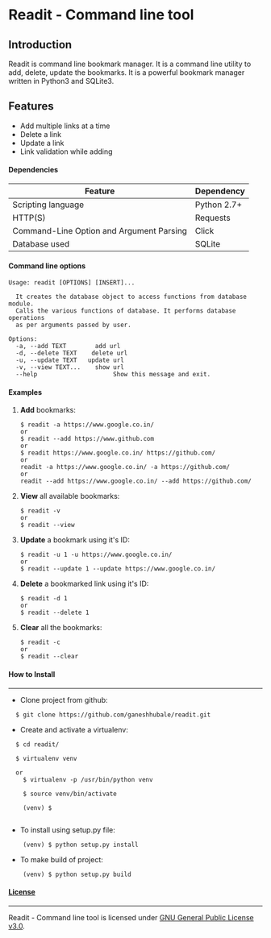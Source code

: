# Readit - Command line tool


## Introduction
Readit is command line bookmark manager. It is a command line utility to add, delete, update the bookmarks. It is a powerful bookmark manager written in Python3 and SQLite3.

## Features

  - Add multiple links at a time
  - Delete a link
  - Update a link
  - Link validation while adding

#### Dependencies

| Feature | Dependency |
| --- | --- |
| Scripting language | Python 2.7+ |
| HTTP(S) | Requests |
| Command-Line Option and Argument Parsing  | Click |
| Database used  | SQLite |


#### Command line options

```
Usage: readit [OPTIONS] [INSERT]...

  It creates the database object to access functions from database module.
  Calls the various functions of database. It performs database operations
  as per arguments passed by user.

Options:
  -a, --add TEXT        add url
  -d, --delete TEXT    delete url
  -u, --update TEXT   update url
  -v, --view TEXT...    show url
  --help                     Show this message and exit.

```

#### Examples


1. **Add**  bookmarks:

       $ readit -a https://www.google.co.in/
       or
       $ readit --add https://www.github.com
       or
       $ readit https://www.google.co.in/ https://github.com/
       or
       readit -a https://www.google.co.in/ -a https://github.com/
       or
       readit --add https://www.google.co.in/ --add https://github.com/

       
2. **View** all available bookmarks:

       $ readit -v
       or 
       $ readit --view

      
3. **Update** a bookmark using it's ID:

       $ readit -u 1 -u https://www.google.co.in/
       or
       $ readit --update 1 --update https://www.google.co.in/

     
4. **Delete** a bookmarked link using it's ID:

       $ readit -d 1
       or
       $ readit --delete 1 
       
       
5. **Clear** all the bookmarks:

       $ readit -c
       or
       $ readit --clear



#### How to Install
-----------------

* Clone project from github:
```
  $ git clone https://github.com/ganeshhubale/readit.git
```

* Create and activate a virtualenv:

```
  $ cd readit/
  
  $ virtualenv venv 

  or
  	$ virtualenv -p /usr/bin/python venv
  	
  	$ source venv/bin/activate
  	
  	(venv) $
  	
```
* To install using setup.py file:
```	
	(venv) $ python setup.py install
```
* To make build of project:
```
	(venv) $ python setup.py build
```	

    
 
#### [License](https://github.com/ganeshhubale/readit/blob/master/LICENSE)
----

Readit - Command line tool is licensed under [GNU General Public License v3.0](https://github.com/ganeshhubale/readit/blob/master/LICENSE).



